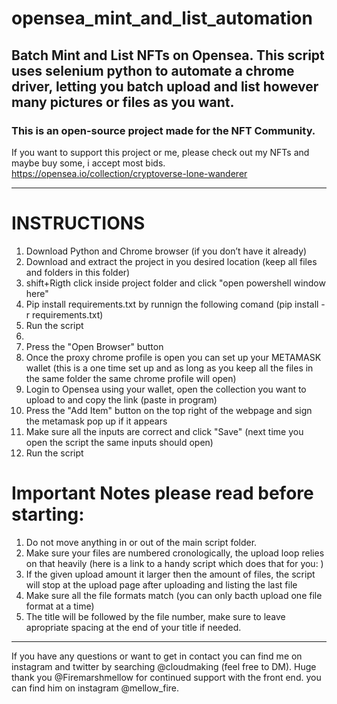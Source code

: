 # opensea_mint_and_list_automation
## Batch Mint and List NFTs on Opensea. This script uses selenium python to automate a chrome driver, letting you batch upload and list however many pictures or files as you want.

### This is an open-source project made for the NFT Community.
If you want to support this project or me, please check out my NFTs and maybe buy some, i accept most bids.
https://opensea.io/collection/cryptoverse-lone-wanderer

---

# INSTRUCTIONS
1. Download Python and Chrome browser (if you don’t have it already)
2. Download and extract the project in you desired location (keep all files and folders in this folder)
3. shift+Rigth click inside project folder and click "open powershell window here" 
4. Pip install requirements.txt by runnign the following comand (pip install -r requirements.txt)
5. Run the script
6. 
7. Press the "Open Browser" button
8. Once the proxy chrome profile is open you can set up your METAMASK wallet (this is a one time set up and as long as you keep all the files in the same folder the same chrome profile will open)
9. Login to Opensea using your wallet, open the collection you want to upload to and copy the link (paste in program)
10. Press the "Add Item" button on the top right of the webpage and sign the metamask pop up if it appears
11. Make sure all the inputs are correct and click "Save" (next time you open the script the same inputs should open)
12. Run the script

# Important Notes please read before starting: 
1. Do not move anything in or out of the main script folder.
2. Make sure your files are numbered cronologically, the upload loop relies on that heavily (here is a link to a handy script which does that for you: )
3. If the given upload amount it larger then the amount of files, the script will stop at the upload page after uploading and listing the last file
4. Make sure all the file formats match (you can only bacth upload one file format at a time)
5. The title will be followed by the file number, make sure to leave apropriate spacing at the end of your title if needed.
---

If you have any questions or want to get in contact you can find me on instagram and twitter by searching @cloudmaking (feel free to DM).
Huge thank you @Firemarshmellow for continued support with the front end. you can find him on instagram @mellow_fire.

